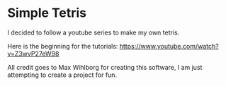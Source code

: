 <h1> Simple Tetris </h1>

I decided to follow a youtube series to make my own tetris.

Here is the beginning for the tutorials: https://www.youtube.com/watch?v=Z3wvP27eW98

All credit goes to Max Wihlborg for creating this software, I am just attempting to create
a project for fun.
